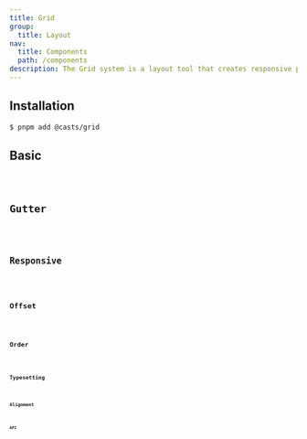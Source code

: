 ```yaml
---
title: Grid
group:
  title: Layout
nav:
  title: Components
  path: /components
description: The Grid system is a layout tool that creates responsive page layouts through a combination of columns and rows.
---
```


## Installation

```bash
$ pnpm add @casts/grid
```

## Basic

<code src="../examples/basic.tsx" />

## Gutter

<code src="../examples/gutter.tsx" />

## Responsive

<code src="../examples/responsive.tsx" />

## Offset

<code src="../examples/offset.tsx" />

## Order

<code src="../examples/order.tsx" />

## Typesetting

<code src="../examples/typesetting.tsx" />

## Alignment

<code src="../examples/alignment.tsx" />

## API

<API src="@casts/grid"></API>

